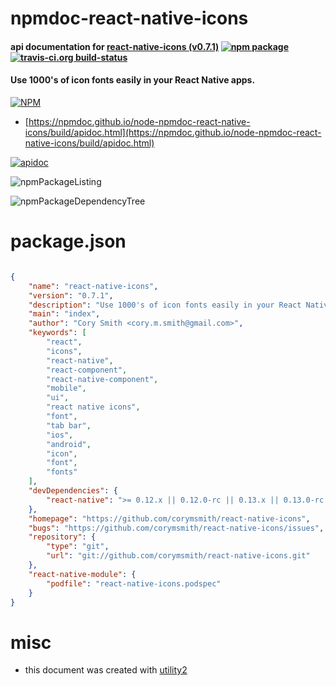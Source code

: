 # npmdoc-react-native-icons

#### api documentation for  [react-native-icons (v0.7.1)](https://github.com/corymsmith/react-native-icons)  [![npm package](https://img.shields.io/npm/v/npmdoc-react-native-icons.svg?style=flat-square)](https://www.npmjs.org/package/npmdoc-react-native-icons) [![travis-ci.org build-status](https://api.travis-ci.org/npmdoc/node-npmdoc-react-native-icons.svg)](https://travis-ci.org/npmdoc/node-npmdoc-react-native-icons)

#### Use 1000's of icon fonts easily in your React Native apps.

[![NPM](https://nodei.co/npm/react-native-icons.png?downloads=true&downloadRank=true&stars=true)](https://www.npmjs.com/package/react-native-icons)

- [https://npmdoc.github.io/node-npmdoc-react-native-icons/build/apidoc.html](https://npmdoc.github.io/node-npmdoc-react-native-icons/build/apidoc.html)

[![apidoc](https://npmdoc.github.io/node-npmdoc-react-native-icons/build/screenCapture.buildCi.browser.%252Ftmp%252Fbuild%252Fapidoc.html.png)](https://npmdoc.github.io/node-npmdoc-react-native-icons/build/apidoc.html)

![npmPackageListing](https://npmdoc.github.io/node-npmdoc-react-native-icons/build/screenCapture.npmPackageListing.svg)

![npmPackageDependencyTree](https://npmdoc.github.io/node-npmdoc-react-native-icons/build/screenCapture.npmPackageDependencyTree.svg)



# package.json

```json

{
    "name": "react-native-icons",
    "version": "0.7.1",
    "description": "Use 1000's of icon fonts easily in your React Native apps.",
    "main": "index",
    "author": "Cory Smith <cory.m.smith@gmail.com>",
    "keywords": [
        "react",
        "icons",
        "react-native",
        "react-component",
        "react-native-component",
        "mobile",
        "ui",
        "react native icons",
        "font",
        "tab bar",
        "ios",
        "android",
        "icon",
        "font",
        "fonts"
    ],
    "devDependencies": {
        "react-native": ">= 0.12.x || 0.12.0-rc || 0.13.x || 0.13.0-rc || 0.14.x || 0.14.0-rc || 0.15.0-rc || 0.15.x || 0.16.0"
    },
    "homepage": "https://github.com/corymsmith/react-native-icons",
    "bugs": "https://github.com/corymsmith/react-native-icons/issues",
    "repository": {
        "type": "git",
        "url": "git://github.com/corymsmith/react-native-icons.git"
    },
    "react-native-module": {
        "podfile": "react-native-icons.podspec"
    }
}
```



# misc
- this document was created with [utility2](https://github.com/kaizhu256/node-utility2)
